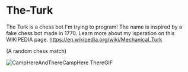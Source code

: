 # The-Turk
The Turk is a chess bot I'm trying to program!
The name is inspired by a fake chess bot made in 1770. 
Learn more about my isperation on this WIKIPEDIA page.
https://en.wikipedia.org/wiki/Mechanical_Turk

(A random chess match)

![CampHereAndThereCampHere ThereGIF](https://github.com/user-attachments/assets/283c71b2-b623-417e-bd35-a209a738505e)
